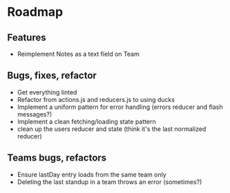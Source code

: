 # Roadmap

## Features

* Reimplement Notes as a text field on Team

## Bugs, fixes, refactor

* Get everything linted
* Refactor from actions.js and reducers.js to using ducks
* Implement a uniform pattern for error handling (errors reducer and flash messages?)
* Implement a clean fetching/loading state pattern
* clean up the users reducer and state (think it's the last normalized reducer)


## Teams bugs, refactors

* Ensure lastDay entry loads from the same team only
* Deleting the last standup in a team throws an error (sometimes?)

